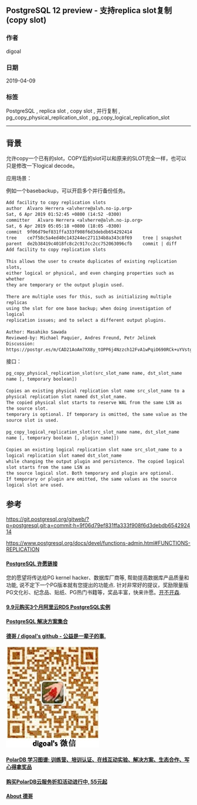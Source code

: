 ## PostgreSQL 12 preview - 支持replica slot复制(copy slot)  
                                                                                                                        
### 作者                                                                                                                        
digoal                                                                                                                        
                                                                                                                        
### 日期                                                                                                                        
2019-04-09                                                                                                                        
                                                                                                                        
### 标签                                                                                                                        
PostgreSQL , replica slot , copy slot , 并行复制 , pg_copy_physical_replication_slot , pg_copy_logical_replication_slot     
                                       
----                                                                                                                  
                                                                                                                    
## 背景     
允许copy一个已有的slot，COPY后的slot可以和原来的SLOT完全一样，也可以只是修改一下logical decode。  
  
应用场景：  
  
例如一个basebackup，可以开启多个并行备份任务。  
  
```  
Add facility to copy replication slots  
author	Alvaro Herrera <alvherre@alvh.no-ip.org>	  
Sat, 6 Apr 2019 01:52:45 +0800 (14:52 -0300)  
committer	Alvaro Herrera <alvherre@alvh.no-ip.org>	  
Sat, 6 Apr 2019 05:05:18 +0800 (18:05 -0300)  
commit	9f06d79ef831ffa333f908f6d3debdb654292414  
tree	ce7f58c5a4ed40c143244ec271134b8a343c8f69	tree | snapshot  
parent	de2b38419c4018fc8c2c917cc2cc752063096cfb	commit | diff  
Add facility to copy replication slots  
  
This allows the user to create duplicates of existing replication slots,  
either logical or physical, and even changing properties such as whether  
they are temporary or the output plugin used.  
  
There are multiple uses for this, such as initializing multiple replicas  
using the slot for one base backup; when doing investigation of logical  
replication issues; and to select a different output plugins.  
  
Author: Masahiko Sawada  
Reviewed-by: Michael Paquier, Andres Freund, Petr Jelinek  
Discussion: https://postgr.es/m/CAD21AoAm7XX8y_tOPP6j4Nzzch12FvA1wPqiO690RCk+uYVstg@mail.gmail.com  
```  
  
接口：  
  
```  
pg_copy_physical_replication_slot(src_slot_name name, dst_slot_name name [, temporary boolean])  
  
Copies an existing physical replication slot name src_slot_name to a physical replication slot named dst_slot_name.   
The copied physical slot starts to reserve WAL from the same LSN as the source slot.   
temporary is optional. If temporary is omitted, the same value as the source slot is used.  
  
pg_copy_logical_replication_slot(src_slot_name name, dst_slot_name name [, temporary boolean [, plugin name]])  
  
Copies an existing logical replication slot name src_slot_name to a logical replication slot named dst_slot_name   
while changing the output plugin and persistence. The copied logical slot starts from the same LSN as   
the source logical slot. Both temporary and plugin are optional.   
If temporary or plugin are omitted, the same values as the source logical slot are used.  
```  
  
## 参考  
https://git.postgresql.org/gitweb/?p=postgresql.git;a=commit;h=9f06d79ef831ffa333f908f6d3debdb654292414  
  
https://www.postgresql.org/docs/devel/functions-admin.html#FUNCTIONS-REPLICATION    
    
  
  
  
  
  
  
  
  
  
  
  
  
  
  
  
  
  
  
  
  
  
  
  
  
  
  
  
  
  
  
  
  
  
  
  
  
  
  
  
  
  
  
  
  
  
  
  
  
  
  
  
  
  
  
  
  
  
  
  
  
  
  
  
  
  
  
  
  
  
#### [PostgreSQL 许愿链接](https://github.com/digoal/blog/issues/76 "269ac3d1c492e938c0191101c7238216")
您的愿望将传达给PG kernel hacker、数据库厂商等, 帮助提高数据库产品质量和功能, 说不定下一个PG版本就有您提出的功能点. 针对非常好的提议，奖励限量版PG文化衫、纪念品、贴纸、PG热门书籍等，奖品丰富，快来许愿。[开不开森](https://github.com/digoal/blog/issues/76 "269ac3d1c492e938c0191101c7238216").  
  
  
#### [9.9元购买3个月阿里云RDS PostgreSQL实例](https://www.aliyun.com/database/postgresqlactivity "57258f76c37864c6e6d23383d05714ea")
  
  
#### [PostgreSQL 解决方案集合](https://yq.aliyun.com/topic/118 "40cff096e9ed7122c512b35d8561d9c8")
  
  
#### [德哥 / digoal's github - 公益是一辈子的事.](https://github.com/digoal/blog/blob/master/README.md "22709685feb7cab07d30f30387f0a9ae")
  
  
![digoal's wechat](../pic/digoal_weixin.jpg "f7ad92eeba24523fd47a6e1a0e691b59")
  
  
#### [PolarDB 学习图谱: 训练营、培训认证、在线互动实验、解决方案、生态合作、写心得拿奖品](https://www.aliyun.com/database/openpolardb/activity "8642f60e04ed0c814bf9cb9677976bd4")
  
  
#### [购买PolarDB云服务折扣活动进行中, 55元起](https://www.aliyun.com/activity/new/polardb-yunparter?userCode=bsb3t4al "e0495c413bedacabb75ff1e880be465a")
  
  
#### [About 德哥](https://github.com/digoal/blog/blob/master/me/readme.md "a37735981e7704886ffd590565582dd0")
  
